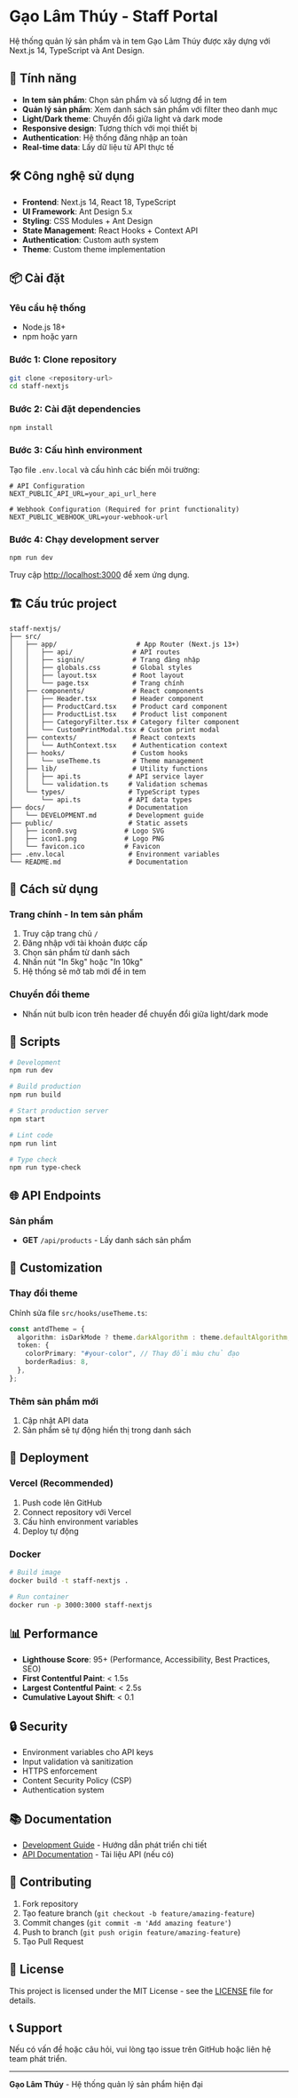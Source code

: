 # Gạo Lâm Thúy - Staff Portal

Hệ thống quản lý sản phẩm và in tem Gạo Lâm Thúy được xây dựng với Next.js 14, TypeScript và Ant Design.

## 🚀 Tính năng

- **In tem sản phẩm**: Chọn sản phẩm và số lượng để in tem
- **Quản lý sản phẩm**: Xem danh sách sản phẩm với filter theo danh mục
- **Light/Dark theme**: Chuyển đổi giữa light và dark mode
- **Responsive design**: Tương thích với mọi thiết bị
- **Authentication**: Hệ thống đăng nhập an toàn
- **Real-time data**: Lấy dữ liệu từ API thực tế

## 🛠️ Công nghệ sử dụng

- **Frontend**: Next.js 14, React 18, TypeScript
- **UI Framework**: Ant Design 5.x
- **Styling**: CSS Modules + Ant Design
- **State Management**: React Hooks + Context API
- **Authentication**: Custom auth system
- **Theme**: Custom theme implementation

## 📦 Cài đặt

### Yêu cầu hệ thống

- Node.js 18+
- npm hoặc yarn

### Bước 1: Clone repository

```bash
git clone <repository-url>
cd staff-nextjs
```

### Bước 2: Cài đặt dependencies

```bash
npm install
```

### Bước 3: Cấu hình environment

Tạo file `.env.local` và cấu hình các biến môi trường:

```env
# API Configuration
NEXT_PUBLIC_API_URL=your_api_url_here

# Webhook Configuration (Required for print functionality)
NEXT_PUBLIC_WEBHOOK_URL=your-webhook-url
```

### Bước 4: Chạy development server

```bash
npm run dev
```

Truy cập [http://localhost:3000](http://localhost:3000) để xem ứng dụng.

## 🏗️ Cấu trúc project

```
staff-nextjs/
├── src/
│   ├── app/                    # App Router (Next.js 13+)
│   │   ├── api/               # API routes
│   │   ├── signin/            # Trang đăng nhập
│   │   ├── globals.css        # Global styles
│   │   ├── layout.tsx         # Root layout
│   │   └── page.tsx           # Trang chính
│   ├── components/            # React components
│   │   ├── Header.tsx         # Header component
│   │   ├── ProductCard.tsx    # Product card component
│   │   ├── ProductList.tsx    # Product list component
│   │   ├── CategoryFilter.tsx # Category filter component
│   │   └── CustomPrintModal.tsx # Custom print modal
│   ├── contexts/              # React contexts
│   │   └── AuthContext.tsx    # Authentication context
│   ├── hooks/                 # Custom hooks
│   │   └── useTheme.ts        # Theme management
│   ├── lib/                   # Utility functions
│   │   ├── api.ts            # API service layer
│   │   └── validation.ts     # Validation schemas
│   └── types/                # TypeScript types
│       └── api.ts            # API data types
├── docs/                     # Documentation
│   └── DEVELOPMENT.md        # Development guide
├── public/                   # Static assets
│   ├── icon0.svg            # Logo SVG
│   ├── icon1.png            # Logo PNG
│   └── favicon.ico          # Favicon
├── .env.local                # Environment variables
└── README.md                 # Documentation
```

## 📱 Cách sử dụng

### Trang chính - In tem sản phẩm

1. Truy cập trang chủ `/`
2. Đăng nhập với tài khoản được cấp
3. Chọn sản phẩm từ danh sách
4. Nhấn nút "In 5kg" hoặc "In 10kg"
5. Hệ thống sẽ mở tab mới để in tem

### Chuyển đổi theme

- Nhấn nút bulb icon trên header để chuyển đổi giữa light/dark mode

## 🔧 Scripts

```bash
# Development
npm run dev

# Build production
npm run build

# Start production server
npm start

# Lint code
npm run lint

# Type check
npm run type-check
```

## 🌐 API Endpoints

### Sản phẩm

- **GET** `/api/products` - Lấy danh sách sản phẩm

## 🎨 Customization

### Thay đổi theme

Chỉnh sửa file `src/hooks/useTheme.ts`:

```typescript
const antdTheme = {
  algorithm: isDarkMode ? theme.darkAlgorithm : theme.defaultAlgorithm,
  token: {
    colorPrimary: "#your-color", // Thay đổi màu chủ đạo
    borderRadius: 8,
  },
};
```

### Thêm sản phẩm mới

1. Cập nhật API data
2. Sản phẩm sẽ tự động hiển thị trong danh sách

## 🚀 Deployment

### Vercel (Recommended)

1. Push code lên GitHub
2. Connect repository với Vercel
3. Cấu hình environment variables
4. Deploy tự động

### Docker

```bash
# Build image
docker build -t staff-nextjs .

# Run container
docker run -p 3000:3000 staff-nextjs
```

## 📊 Performance

- **Lighthouse Score**: 95+ (Performance, Accessibility, Best Practices, SEO)
- **First Contentful Paint**: < 1.5s
- **Largest Contentful Paint**: < 2.5s
- **Cumulative Layout Shift**: < 0.1

## 🔒 Security

- Environment variables cho API keys
- Input validation và sanitization
- HTTPS enforcement
- Content Security Policy (CSP)
- Authentication system

## 📚 Documentation

- [Development Guide](./docs/DEVELOPMENT.md) - Hướng dẫn phát triển chi tiết
- [API Documentation](./docs/API.md) - Tài liệu API (nếu có)

## 🤝 Contributing

1. Fork repository
2. Tạo feature branch (`git checkout -b feature/amazing-feature`)
3. Commit changes (`git commit -m 'Add amazing feature'`)
4. Push to branch (`git push origin feature/amazing-feature`)
5. Tạo Pull Request

## 📄 License

This project is licensed under the MIT License - see the [LICENSE](LICENSE) file for details.

## 📞 Support

Nếu có vấn đề hoặc câu hỏi, vui lòng tạo issue trên GitHub hoặc liên hệ team phát triển.

---

**Gạo Lâm Thúy** - Hệ thống quản lý sản phẩm hiện đại
